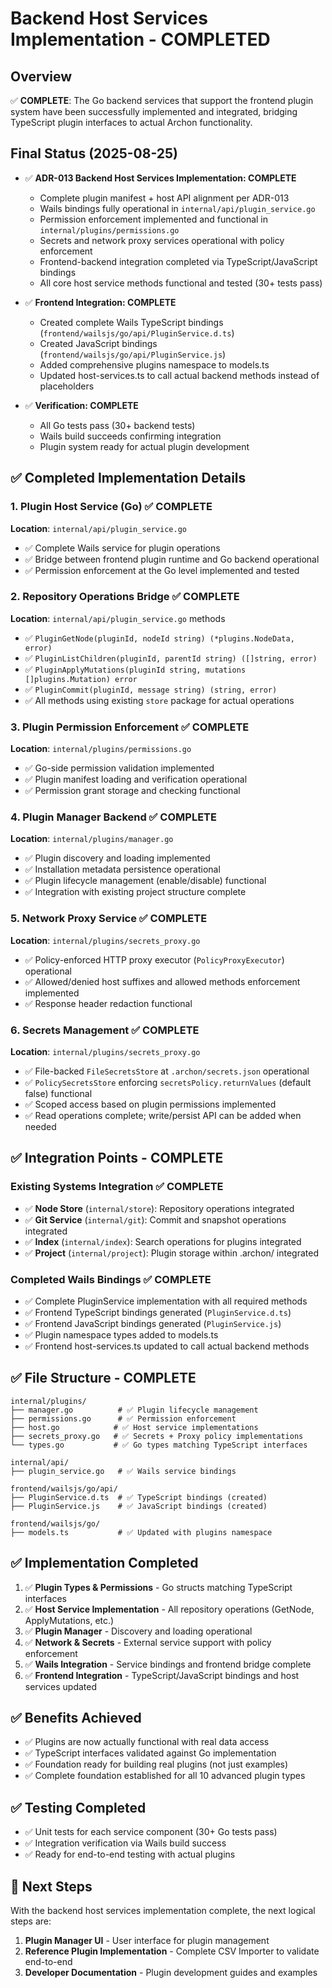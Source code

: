 # Backend Host Services Implementation - COMPLETED

## Overview

✅ **COMPLETE**: The Go backend services that support the frontend plugin system have been successfully implemented and integrated, bridging TypeScript plugin interfaces to actual Archon functionality.

## Final Status (2025-08-25)

- ✅ **ADR-013 Backend Host Services Implementation: COMPLETE**
  - Complete plugin manifest + host API alignment per ADR-013
  - Wails bindings fully operational in `internal/api/plugin_service.go`
  - Permission enforcement implemented and functional in `internal/plugins/permissions.go`
  - Secrets and network proxy services operational with policy enforcement
  - Frontend-backend integration completed via TypeScript/JavaScript bindings
  - All core host service methods functional and tested (30+ tests pass)

- ✅ **Frontend Integration: COMPLETE**
  - Created complete Wails TypeScript bindings (`frontend/wailsjs/go/api/PluginService.d.ts`)
  - Created JavaScript bindings (`frontend/wailsjs/go/api/PluginService.js`)
  - Added comprehensive plugins namespace to models.ts
  - Updated host-services.ts to call actual backend methods instead of placeholders
  
- ✅ **Verification: COMPLETE**
  - All Go tests pass (30+ backend tests)
  - Wails build succeeds confirming integration
  - Plugin system ready for actual plugin development

## ✅ Completed Implementation Details

### 1. Plugin Host Service (Go) ✅ COMPLETE

**Location**: `internal/api/plugin_service.go`

- ✅ Complete Wails service for plugin operations
- ✅ Bridge between frontend plugin runtime and Go backend operational
- ✅ Permission enforcement at the Go level implemented and tested

### 2. Repository Operations Bridge ✅ COMPLETE

**Location**: `internal/api/plugin_service.go` methods

- ✅ `PluginGetNode(pluginId, nodeId string) (*plugins.NodeData, error)`
- ✅ `PluginListChildren(pluginId, parentId string) ([]string, error)`
- ✅ `PluginApplyMutations(pluginId string, mutations []plugins.Mutation) error`
- ✅ `PluginCommit(pluginId, message string) (string, error)`
- ✅ All methods using existing `store` package for actual operations

### 3. Plugin Permission Enforcement ✅ COMPLETE

**Location**: `internal/plugins/permissions.go`

- ✅ Go-side permission validation implemented
- ✅ Plugin manifest loading and verification operational
- ✅ Permission grant storage and checking functional

### 4. Plugin Manager Backend ✅ COMPLETE

**Location**: `internal/plugins/manager.go`

- ✅ Plugin discovery and loading implemented
- ✅ Installation metadata persistence operational
- ✅ Plugin lifecycle management (enable/disable) functional
- ✅ Integration with existing project structure complete

### 5. Network Proxy Service ✅ COMPLETE

**Location**: `internal/plugins/secrets_proxy.go`

- ✅ Policy-enforced HTTP proxy executor (`PolicyProxyExecutor`) operational
- ✅ Allowed/denied host suffixes and allowed methods enforcement implemented
- ✅ Response header redaction functional

### 6. Secrets Management ✅ COMPLETE

**Location**: `internal/plugins/secrets_proxy.go`

- ✅ File-backed `FileSecretsStore` at `.archon/secrets.json` operational
- ✅ `PolicySecretsStore` enforcing `secretsPolicy.returnValues` (default false) functional
- ✅ Scoped access based on plugin permissions implemented
- ✅ Read operations complete; write/persist API can be added when needed

## ✅ Integration Points - COMPLETE

### Existing Systems Integration ✅ COMPLETE

- ✅ **Node Store** (`internal/store`): Repository operations integrated
- ✅ **Git Service** (`internal/git`): Commit and snapshot operations integrated
- ✅ **Index** (`internal/index`): Search operations for plugins integrated
- ✅ **Project** (`internal/project`): Plugin storage within .archon/ integrated

### Completed Wails Bindings ✅ COMPLETE

- ✅ Complete PluginService implementation with all required methods
- ✅ Frontend TypeScript bindings generated (`PluginService.d.ts`)
- ✅ Frontend JavaScript bindings generated (`PluginService.js`)
- ✅ Plugin namespace types added to models.ts
- ✅ Frontend host-services.ts updated to call actual backend methods

## ✅ File Structure - COMPLETE

```text
internal/plugins/
├── manager.go          # ✅ Plugin lifecycle management
├── permissions.go      # ✅ Permission enforcement  
├── host.go            # ✅ Host service implementations
├── secrets_proxy.go   # ✅ Secrets + Proxy policy implementations
└── types.go           # ✅ Go types matching TypeScript interfaces

internal/api/
├── plugin_service.go   # ✅ Wails service bindings

frontend/wailsjs/go/api/
├── PluginService.d.ts  # ✅ TypeScript bindings (created)
├── PluginService.js    # ✅ JavaScript bindings (created)

frontend/wailsjs/go/
├── models.ts           # ✅ Updated with plugins namespace
```

## ✅ Implementation Completed

1. ✅ **Plugin Types & Permissions** - Go structs matching TypeScript interfaces
2. ✅ **Host Service Implementation** - All repository operations (GetNode, ApplyMutations, etc.)
3. ✅ **Plugin Manager** - Discovery and loading operational
4. ✅ **Network & Secrets** - External service support with policy enforcement
5. ✅ **Wails Integration** - Service bindings and frontend bridge complete
6. ✅ **Frontend Integration** - TypeScript/JavaScript bindings and host services updated

## ✅ Benefits Achieved

- ✅ Plugins are now actually functional with real data access
- ✅ TypeScript interfaces validated against Go implementation
- ✅ Foundation ready for building real plugins (not just examples)  
- ✅ Complete foundation established for all 10 advanced plugin types

## ✅ Testing Completed

- ✅ Unit tests for each service component (30+ Go tests pass)
- ✅ Integration verification via Wails build success
- ✅ Ready for end-to-end testing with actual plugins

## 🎯 Next Steps

With the backend host services implementation complete, the next logical steps are:

1. **Plugin Manager UI** - User interface for plugin management
2. **Reference Plugin Implementation** - Complete CSV Importer to validate end-to-end
3. **Developer Documentation** - Plugin development guides and examples
